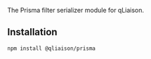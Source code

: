 The Prisma filter serializer module for qLiaison.

## Installation

```sh
npm install @qliaison/prisma
```
